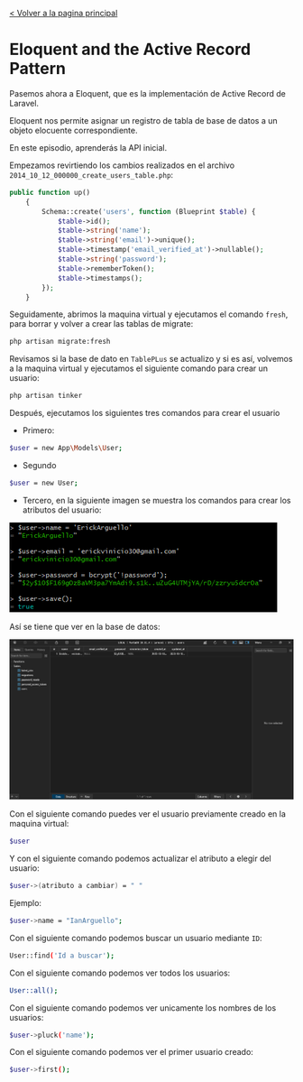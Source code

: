 [< Volver a la pagina principal](/docs/readme.md)

# Eloquent and the Active Record Pattern

Pasemos ahora a Eloquent, que es la implementación de Active Record de Laravel. 

Eloquent nos permite asignar un registro de tabla de base de datos a un objeto elocuente correspondiente. 

En este episodio, aprenderás la API inicial.

Empezamos revirtiendo los cambios realizados en el archivo `2014_10_12_000000_create_users_table.php`:

```php
public function up()
    {
        Schema::create('users', function (Blueprint $table) {
            $table->id();
            $table->string('name');
            $table->string('email')->unique();
            $table->timestamp('email_verified_at')->nullable();
            $table->string('password');
            $table->rememberToken();
            $table->timestamps();
        });
    }
```

Seguidamente, abrimos la maquina virtual y ejecutamos el comando `fresh`, para borrar y volver a crear las tablas de migrate:

```bash
php artisan migrate:fresh
```

Revisamos si la base de dato en `TablePLus` se actualizo y si es así, volvemos a la maquina virtual y ejecutamos el siguiente comando para crear un usuario:

```bash
php artisan tinker
```

Después, ejecutamos los siguientes tres comandos para crear el usuario

* Primero:

```bash
$user = new App\Models\User;
```

* Segundo

```bash
$user = new User;
```

* Tercero, en la siguiente imagen se muestra los comandos para crear los atributos del usuario:

![Creando usuario mediante la maquina virtual](./images/crearusuarioterminal.png)

Así se tiene que ver en la base de datos:

![Base de datos actualizada después de crear el usuario](./images/bd.png)

Con el siguiente comando puedes ver el usuario previamente creado en la maquina virtual:

```bash
$user
```

Y con el siguiente comando podemos actualizar el atributo a elegir del usuario:

```bash
$user->(atributo a cambiar) = " "
```

Ejemplo: 

```bash
$user->name = "IanArguello";
```

Con el siguiente comando podemos buscar un usuario mediante `ID`:

```bash
User::find('Id a buscar');
```

Con el siguiente comando podemos ver todos los usuarios:

```bash
User::all();
```

Con el siguiente comando podemos ver unicamente los nombres de los usuarios:

```bash
$user->pluck('name');
```

Con el siguiente comando podemos ver el primer usuario creado:

```bash
$user->first();
```






